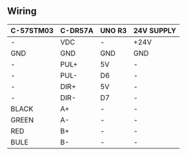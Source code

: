 ## Wiring

| C-57STM03 | C-DR57A | UNO R3 | 24V SUPPLY |
|---|---|---|---|
| - | VDC | - | +24V |
| GND | GND | GND | GND |
| - | PUL+ | 5V | - |
| - | PUL- | D6 | - |
| - | DIR+ | 5V | - |
| - | DIR- | D7 | - |
| BLACK | A+ | - | - |
| GREEN | A- | - | - |
| RED | B+ | - | - |
| BULE | B- | - | - |
